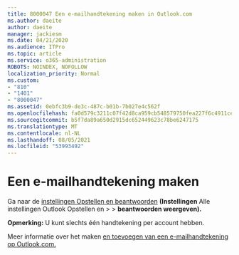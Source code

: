 ```yaml
---
title: 8000047 Een e-mailhandtekening maken in Outlook.com
ms.author: daeite
author: daeite
manager: jackiesm
ms.date: 04/21/2020
ms.audience: ITPro
ms.topic: article
ms.service: o365-administration
ROBOTS: NOINDEX, NOFOLLOW
localization_priority: Normal
ms.custom:
- "810"
- "1401"
- "8000047"
ms.assetid: 0ebfc3b9-de3c-487c-b01b-7b027e4c562f
ms.openlocfilehash: fa0d579c3211c07f42d8ca959cb548579750fea227f6c4911cea099ca66c1bca
ms.sourcegitcommit: b5f7da89a650d2915dc652449623c78be6247175
ms.translationtype: MT
ms.contentlocale: nl-NL
ms.lasthandoff: 08/05/2021
ms.locfileid: "53993492"
---
```

# <a name="how-to-create-an-email-signature"></a>Een e-mailhandtekening maken

Ga naar de [instellingen Opstellen en beantwoorden](https://go.microsoft.com/fwlink/?linkid=2006164) **(Instellingen** Alle instellingen Outlook Opstellen en \>  \> **beantwoorden weergeven).**
  
 **Opmerking:** U kunt slechts één handtekening per account hebben.
  
Meer informatie over het maken [en toevoegen van een e-mailhandtekening op Outlook.com.](https://support.office.com/article/776d9006-abdf-444e-b5b7-a61821dff034?wt.mc_id=Office_Outlook_com_Alchemy)

